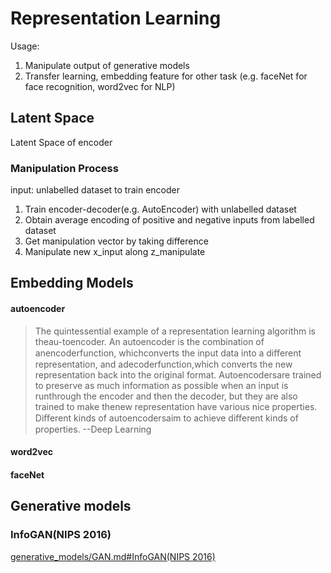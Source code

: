 # Representation Learning
Usage: 
1. Manipulate output of generative models
2. Transfer learning, embedding feature for other task (e.g. faceNet for face recognition, word2vec for NLP)

## Latent Space
Latent Space of encoder
### Manipulation Process
input: unlabelled dataset to train encoder
1. Train encoder-decoder(e.g. AutoEncoder) with unlabelled dataset
2. Obtain average encoding of positive and negative inputs from labelled dataset
3. Get manipulation vector by taking difference
4. Manipulate new x_input along z_manipulate

## Embedding Models
#### autoencoder
> The quintessential example of a representation learning algorithm is theau-toencoder. An autoencoder is the combination of anencoderfunction, whichconverts the input data into a diﬀerent representation, and adecoderfunction,which converts the new representation back into the original format. Autoencodersare trained to preserve as much information as possible when an input is runthrough the encoder and then the decoder, but they are also trained to make thenew representation have various nice properties. Diﬀerent kinds of autoencodersaim to achieve diﬀerent kinds of properties. --Deep Learning
#### word2vec
#### faceNet
## Generative models
### InfoGAN(NIPS 2016)
[generative_models/GAN.md#InfoGAN(NIPS 2016)](generative_models/GAN#infogan-nips-2016)

